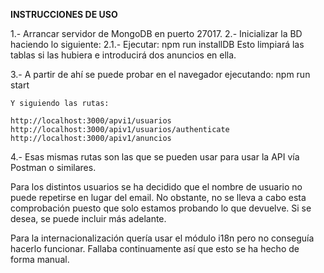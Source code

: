 **INSTRUCCIONES DE USO**

1.- Arrancar servidor de MongoDB en puerto 27017.
2.- Inicializar la BD haciendo lo siguiente:
        2.1.- Ejecutar:
            npm run installDB
         Esto limpiará las tablas si las hubiera e introducirá dos anuncios en ella.
         
3.- A partir de ahí se puede probar en el navegador ejecutando:
    npm run start
    
    Y siguiendo las rutas:
    
    http://localhost:3000/apvi1/usuarios
    http://localhost:3000/apiv1/usuarios/authenticate
    http://localhost:3000/apiv1/anuncios
    
4.- Esas mismas rutas son las que se pueden usar para usar la API vía Postman o similares.


Para los distintos usuarios se ha decidido que el nombre de usuario no puede repetirse en lugar del email.
No obstante, no se lleva a cabo esta comprobación puesto que solo estamos probando lo que devuelve. Si se desea, se
puede incluir más adelante.

Para la internacionalización quería usar el módulo i18n pero no conseguía hacerlo funcionar. Fallaba continuamente así
que esto se ha hecho de forma manual.